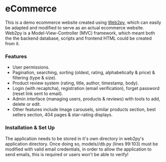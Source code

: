# eCommerce

This is a demo ecommerce website created using [Web2py](http://www.web2py.com/), which can easily be adapted and modified to serve as an actual ecommerce website.  Web2py is a Model-View-Controller (MVC) framework, which meant both the the backend database, scripts and frontend HTML could be created from it. 

### Features
- User permissions.
- Pagination, searching, sorting (oldest, rating, alphabetically & price) & filtering (type & size).
- Product review system (rating, title, author, timestamp, body).
- Login (with recaptcha), registration (email verification), forget password (reset link sent to email).
- Admin interface (managing users, products & reviews) with tools to add, delete or edit. 
- Other features include Image carousels, similar products section, best sellers section, 404 pages & star-rating displays.

### Installation & Set Up 
The application needs to be stored in it's own directory in web2py's application directory. Once doing so, models//db.py (lines 99:103) must be modified with valid email credentials, in order to allow the application to send emails, this is required or users won't be able to verify!
